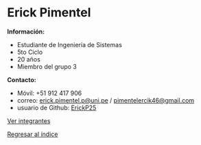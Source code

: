 # Erick Pimentel

**Información:**

  * Estudiante de Ingeniería de Sistemas 
  * 5to Ciclo
  * 20 años
  * Miembro del grupo 3


**Contacto:**
  * Móvil: +51 912 417 906
  * correo: erick.pimentel.p@uni.pe / pimentelercik46@gmail.com
  * usuario de Github: [ErickP25](https://github.com/ErickP25)



[Ver integrantes](../integrantes.md)

[Regresar al índice](../../README.md)
